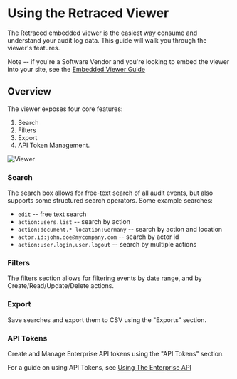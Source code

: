 # Using the Retraced Viewer

The Retraced embedded viewer is the easiest way consume and understand your audit log data. This guide will walk you through the viewer's features.

Note -- if you're a Software Vendor and you're looking to embed the viewer into your site, see the [Embedded Viewer Guide](/docs/retraced/getting-started/embedded-viewer/)

## Overview

The viewer exposes four core features:

1. Search
1. Filters
1. Export
1. API Token Management.

![Viewer](/images/docs/retraced/viewer-top.png)

### Search

The search box allows for free-text search of all audit events, but also supports some structured search operators. Some example searches:

- `edit` -- free text search
- `action:users.list` -- search by action
- `action:document.* location:Germany` -- search by action and location
- `actor.id:john.doe@mycompany.com` -- search by actor id
- `action:user.login,user.logout` -- search by multiple actions

### Filters

The filters section allows for filtering events by date range, and by Create/Read/Update/Delete actions.

### Export

Save searches and export them to CSV using the "Exports" section.

### API Tokens

Create and Manage Enterprise API tokens using the "API Tokens" section.

For a guide on using API Tokens, see [Using The Enterprise API](/docs/retraced/exposing-retraced-data/enterprise-api)
